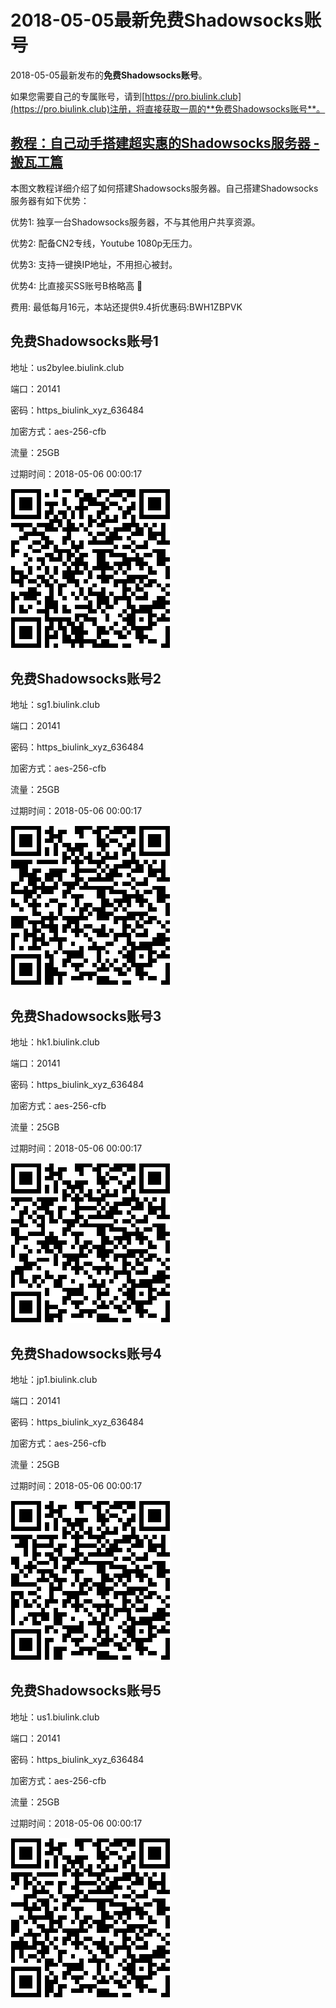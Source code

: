 # 2018-05-05最新**免费Shadowsocks账号**

2018-05-05最新发布的**免费Shadowsocks账号**。

如果您需要自己的专属账号，请到[https://pro.biulink.club](https://pro.biulink.club)注册，将直接获取一周的**免费Shadowsocks账号**。

## [教程：自己动手搭建超实惠的Shadowsocks服务器 - 搬瓦工篇](https://github.com/Biulink/ShadowsocksTutorials/blob/master/%E6%95%99%E6%82%A8%E8%87%AA%E5%B7%B1%E5%8A%A8%E6%89%8B%E6%90%AD%E5%BB%BA%E8%B6%85%E5%AE%9E%E6%83%A0%E7%9A%84Shadowsocks%E6%9C%8D%E5%8A%A1%E5%99%A8%20-%20%E6%90%AC%E7%93%A6%E5%B7%A5%E7%AF%87.md)
  
  本图文教程详细介绍了如何搭建Shadowsocks服务器。自己搭建Shadowsocks服务器有如下优势：

  优势1: 独享一台Shadowsocks服务器，不与其他用户共享资源。

  优势2: 配备CN2专线，Youtube 1080p无压力。

  优势3: 支持一键换IP地址，不用担心被封。

  优势4: 比直接买SS账号B格略高 🙂

  费用: 最低每月16元，本站还提供9.4折优惠码:BWH1ZBPVK  
## 免费Shadowsocks账号1

地址：us2bylee.biulink.club

端口：20141

密码：https_biulink_xyz_636484

加密方式：aes-256-cfb

流量：25GB

过期时间：2018-05-06 00:00:17

![免费Shadowsocks账号](../qrcode/6c710977-8fa3-4254-9eeb-8d7db2d1bbd3.png)

## 免费Shadowsocks账号2

地址：sg1.biulink.club

端口：20141

密码：https_biulink_xyz_636484

加密方式：aes-256-cfb

流量：25GB

过期时间：2018-05-06 00:00:17

![免费Shadowsocks账号](../qrcode/6245eb51-b398-4d5f-b01b-5dec850c5b4c.png)

## 免费Shadowsocks账号3

地址：hk1.biulink.club

端口：20141

密码：https_biulink_xyz_636484

加密方式：aes-256-cfb

流量：25GB

过期时间：2018-05-06 00:00:17

![免费Shadowsocks账号](../qrcode/57994676-ca80-49e2-8ed9-436b13221768.png)

## 免费Shadowsocks账号4

地址：jp1.biulink.club

端口：20141

密码：https_biulink_xyz_636484

加密方式：aes-256-cfb

流量：25GB

过期时间：2018-05-06 00:00:17

![免费Shadowsocks账号](../qrcode/c9994b3b-e055-4cf6-8504-f2d05610f7b3.png)

## 免费Shadowsocks账号5

地址：us1.biulink.club

端口：20141

密码：https_biulink_xyz_636484

加密方式：aes-256-cfb

流量：25GB

过期时间：2018-05-06 00:00:17

![免费Shadowsocks账号](../qrcode/51ea39c9-f5af-42b0-b5fc-e882aca90e0b.png)

